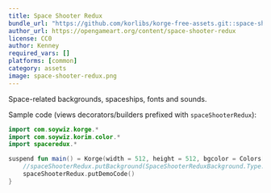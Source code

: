```yaml
---
title: Space Shooter Redux
bundle_url: "https://github.com/korlibs/korge-free-assets.git::space-shooter-redux::531e1bd6a588358266f1815daa143bd057ed6841##b31b6f1e1f4b96209ec22dc422fa95b2e77173736a093db0aeeb7ee50a937e16"
author_url: https://opengameart.org/content/space-shooter-redux
license: CC0
author: Kenney
required_vars: []
platforms: [common]
category: assets
image: space-shooter-redux.png
---
```


Space-related backgrounds, spaceships, fonts and sounds.

Sample code (views decorators/builders prefixed with `spaceShooterRedux`):

```kotlin
import com.soywiz.korge.*
import com.soywiz.korim.color.*
import spaceredux.*

suspend fun main() = Korge(width = 512, height = 512, bgcolor = Colors["#2b2b2b"]) {
    //spaceShooterRedux.putBackground(SpaceShooterReduxBackground.Type.BLUE, speedX = 2.0, speedY = 1.0)
    spaceShooterRedux.putDemoCode()
}
```

